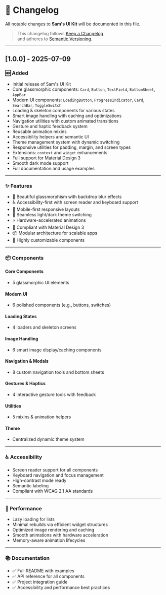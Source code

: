 # 📘 Changelog

All notable changes to **Sam's UI Kit** will be documented in this file.

> This changelog follows [Keep a Changelog](https://keepachangelog.com/en/1.0.0/)  
> and adheres to [Semantic Versioning](https://semver.org/spec/v2.0.0.html).

---

## [1.0.0] - 2025-07-09

### 🆕 Added
- Initial release of Sam's UI Kit
- Core glassmorphic components: `Card`, `Button`, `TextField`, `BottomSheet`, `AppBar`
- Modern UI components: `LoadingButton`, `ProgressIndicator`, `Card`, `SearchBar`, `ToggleSwitch`
- Loading & skeleton components for various states
- Smart image handling with caching and optimizations
- Navigation utilities with custom animated transitions
- Gesture and haptic feedback system
- Reusable animation mixins
- Accessibility helpers and semantic UI
- Theme management system with dynamic switching
- Responsive utilities for padding, margin, and screen types
- Extensions: `context` and `widget` enhancements
- Full support for Material Design 3
- Smooth dark mode support
- Full documentation and usage examples

---

### ✨ Features
- 🎨 Beautiful glassmorphism with backdrop blur effects
- ♿ Accessibility-first with screen reader and keyboard support
- 📱 Mobile-first responsive layouts
- 🌙 Seamless light/dark theme switching
- ⚡ Hardware-accelerated animations
- 🎯 Compliant with Material Design 3
- 📦 Modular architecture for scalable apps
- 🔧 Highly customizable components

---

### 📦 Components

#### Core Components
- 5 glassmorphic UI elements

#### Modern UI
- 6 polished components (e.g., buttons, switches)

#### Loading States
- 4 loaders and skeleton screens

#### Image Handling
- 6 smart image display/caching components

#### Navigation & Modals
- 8 custom navigation tools and bottom sheets

#### Gestures & Haptics
- 4 interactive gesture tools with feedback

#### Utilities
- 5 mixins & animation helpers

#### Theme
- Centralized dynamic theme system

---

### ♿ Accessibility

- Screen reader support for all components
- Keyboard navigation and focus management
- High-contrast mode ready
- Semantic labeling
- Compliant with WCAG 2.1 AA standards

---

### 🚀 Performance

- Lazy loading for lists
- Minimal rebuilds via efficient widget structures
- Optimized image rendering and caching
- Smooth animations with hardware acceleration
- Memory-aware animation lifecycles

---

### 📚 Documentation

- ✅ Full README with examples
- ✅ API reference for all components
- ✅ Project integration guide
- ✅ Accessibility and performance best practices
